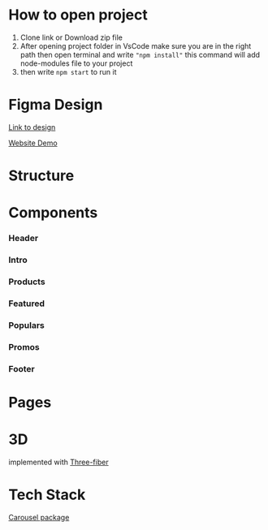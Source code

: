 # How to open project

1. Clone link or Download zip file
2. After opening project folder in VsCode make sure you are in the right path then open terminal and write `"npm install"` this command will add node-modules file to your project
3. then write `npm start` to run it

# Figma Design

[Link to design](<https://www.figma.com/file/hRQRo70YmdYzoPoXBFmZbZ/Nike-Website-Redesign-(Community)?node-id=1%3A2&t=zSJy7JxdyQHoXihP-0>)

[Website Demo](https://react-nike-website.vercel.app/)

# Structure

# Components

### Header

### Intro

### Products

### Featured

### Populars

### Promos

### Footer

# Pages

# 3D

implemented with [Three-fiber](https://docs.pmnd.rs/react-three-fiber/getting-started/introduction)

# Tech Stack
[Carousel package](https://www.npmjs.com/package/react-simply-carousel)
